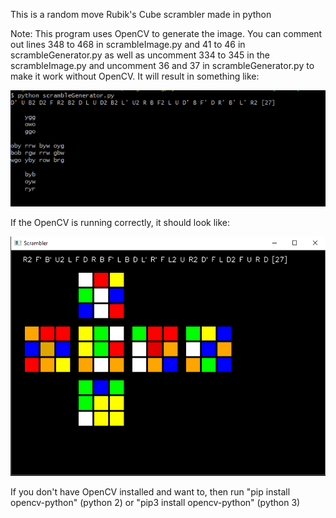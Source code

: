This is a random move Rubik's Cube scrambler made in python

Note: This program uses OpenCV to generate the image. You can comment out lines 348 to 468 in scrambleImage.py and 41 to 46 in scrambleGenerator.py as well as uncomment 334 to 345 in the scrambleImage.py and uncomment 36 and 37 in scrambleGenerator.py to make it work without OpenCV. It will result in something like:

![Example](pyEx.PNG)

If the OpenCV is running correctly, it should look like:

![Example](pyImageEx.PNG)

If you don't have OpenCV installed and want to, then run
"pip install opencv-python" (python 2)
or
"pip3 install opencv-python" (python 3)

